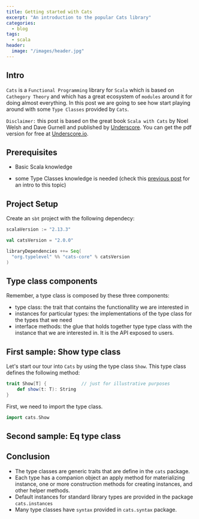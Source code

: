 ```yaml
---
title: Getting started with Cats
excerpt: "An introduction to the popular Cats library"
categories:
  - blog
tags:
  - scala
header:
  image: "/images/header.jpg"
---
```


## Intro

`Cats` is a `Functional Programming` library for `Scala` which is based on `Cathegory Theory` and which has a great ecosystem of `modules` around it for doing almost everything. In this post we are going to see how start playing around with some `Type Classes` provided by `Cats`.

`Disclaimer:` this post is based on the great book `Scala with Cats` by Noel Welsh and Dave Gurnell and published by [Underscore](https://underscore.io). You can get the pdf version for free at [Underscore.io](https://underscore.io/books/scala-with-cats/).

## Prerequisites

* Basic Scala knowledge

* some Type Classes knowledge is needed (check this [previous post](https://serdeliverance.github.io/blog/blog/type-class-pattern/) for an intro to this topic)

## Project Setup

Create an `sbt` project with the following dependecy:

``` scala
scalaVersion := "2.13.3"

val catsVersion = "2.0.0"

libraryDependencies ++= Seq(
  "org.typelevel" %% "cats-core" % catsVersion
)
```

## Type class components

Remember, a type class is composed by these three components:

* type class: the trait that contains the functionallity we are interested in
* instances for particular types: the implementations of the type class for the types that we need
* interface methods: the glue that holds together type type class with the instance that we are interested in. It is the API exposed to users.

## First sample: Show type class

Let's start our tour into `Cats` by using the type class `Show`. This type class defines the following method:

``` scala
trait Show[T] {             // just for illustrative purposes
    def show(t: T): String
}
```

First, we need to import the type class.

``` scala
import cats.Show
```

## Second sample: Eq type class


## Conclusion

* The type classes are generic traits that are define in the `cats` package.
* Each type has a companion object an apply method for materializing instance, one or more construction methods for creating instances, and other helper methods.
* Default instances for standard library types are provided in the package `cats.instances`
* Many type classes have `syntax` provided in `cats.syntax` package.
